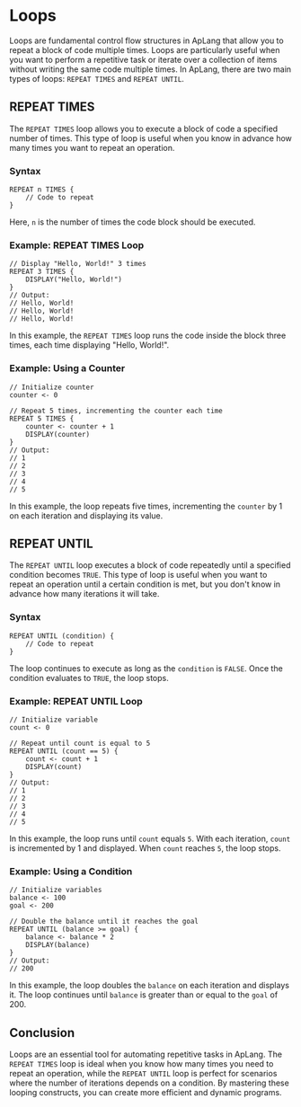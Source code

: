 # Loops

Loops are fundamental control flow structures in ApLang that allow you to repeat a block of code multiple times. Loops are particularly useful when you want to perform a repetitive task or iterate over a collection of items without writing the same code multiple times. In ApLang, there are two main types of loops: `REPEAT TIMES` and `REPEAT UNTIL`.

## REPEAT TIMES

The `REPEAT TIMES` loop allows you to execute a block of code a specified number of times. This type of loop is useful when you know in advance how many times you want to repeat an operation.

### Syntax

```ap
REPEAT n TIMES {
    // Code to repeat
}
```

Here, `n` is the number of times the code block should be executed. 

### Example: REPEAT TIMES Loop

```ap
// Display "Hello, World!" 3 times
REPEAT 3 TIMES {
    DISPLAY("Hello, World!")
}
// Output:
// Hello, World!
// Hello, World!
// Hello, World!
```

In this example, the `REPEAT TIMES` loop runs the code inside the block three times, each time displaying "Hello, World!".

### Example: Using a Counter

```ap
// Initialize counter
counter <- 0

// Repeat 5 times, incrementing the counter each time
REPEAT 5 TIMES {
    counter <- counter + 1
    DISPLAY(counter)
}
// Output:
// 1
// 2
// 3
// 4
// 5
```

In this example, the loop repeats five times, incrementing the `counter` by 1 on each iteration and displaying its value.

## REPEAT UNTIL

The `REPEAT UNTIL` loop executes a block of code repeatedly until a specified condition becomes `TRUE`. This type of loop is useful when you want to repeat an operation until a certain condition is met, but you don't know in advance how many iterations it will take.

### Syntax

```ap
REPEAT UNTIL (condition) {
    // Code to repeat
}
```

The loop continues to execute as long as the `condition` is `FALSE`. Once the condition evaluates to `TRUE`, the loop stops.

### Example: REPEAT UNTIL Loop

```ap
// Initialize variable
count <- 0

// Repeat until count is equal to 5
REPEAT UNTIL (count == 5) {
    count <- count + 1
    DISPLAY(count)
}
// Output:
// 1
// 2
// 3
// 4
// 5
```

In this example, the loop runs until `count` equals `5`. With each iteration, `count` is incremented by 1 and displayed. When `count` reaches `5`, the loop stops.

### Example: Using a Condition

```ap
// Initialize variables
balance <- 100
goal <- 200

// Double the balance until it reaches the goal
REPEAT UNTIL (balance >= goal) {
    balance <- balance * 2
    DISPLAY(balance)
}
// Output:
// 200
```

In this example, the loop doubles the `balance` on each iteration and displays it. The loop continues until `balance` is greater than or equal to the `goal` of 200.

## Conclusion

Loops are an essential tool for automating repetitive tasks in ApLang. The `REPEAT TIMES` loop is ideal when you know how many times you need to repeat an operation, while the `REPEAT UNTIL` loop is perfect for scenarios where the number of iterations depends on a condition. By mastering these looping constructs, you can create more efficient and dynamic programs.
